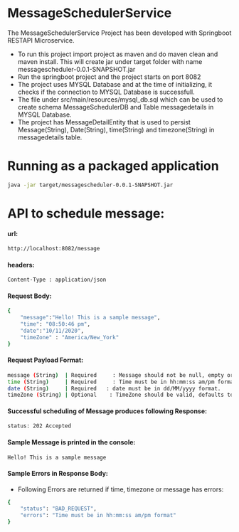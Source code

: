# MessageSchedulerService
The MessageSchedulerService Project has been developed with Springboot RESTAPI Microservice.
  - To run this project  import project as maven and do maven clean and maven install. This will create jar under target folder with name messagescheduler-0.0.1-SNAPSHOT.jar
  - Run the springboot project and the project starts on port 8082
  - The project uses MYSQL Database and at the time of initializing, it checks if the connection to MYSQL Database is   successfull. 
  - The file under src/main/resources/mysql_db.sql which can be used to create schema MessageSchedulerDB and Table messagedetails in MYSQL Database.
  - The project has MessageDetailEntity that is used to persist Message(String), Date(String), time(String) and timezone(String) in messagedetails table.
 
# Running as a packaged application
```sh
java -jar target/messagescheduler-0.0.1-SNAPSHOT.jar
```
# API to schedule message:
#### url: 
```sh
http://localhost:8082/message
```
#### headers:
```sh
Content-Type : application/json
```
#### Request Body:
```sh
{   
    "message":"Hello! This is a sample message",
    "time": "08:50:46 pm",
    "date":"10/11/2020",
    "timeZone" : "America/New_York"
}
```

#### Request Payload Format:

```sh
message (String)  | Required     : Message should not be null, empty or blank. 
time (String)     | Required     : Time must be in hh:mm:ss am/pm format.
date (String)     | Required   : date must be in dd/MM/yyyy format.
timeZone (String) | Optional    : TimeZone should be valid, defaults to server/jvm timezone.
```
#### Successful scheduling of Message produces following Response:
```sh
status: 202 Accepted
```
#### Sample Message is printed in the console:
```sh
Hello! This is a sample message
```
#### Sample Errors in Response Body:
  - Following Errors are returned if time, timezone or message has errors:
```sh
{
    "status": "BAD_REQUEST",
    "errors": "Time must be in hh:mm:ss am/pm format"
}
```
